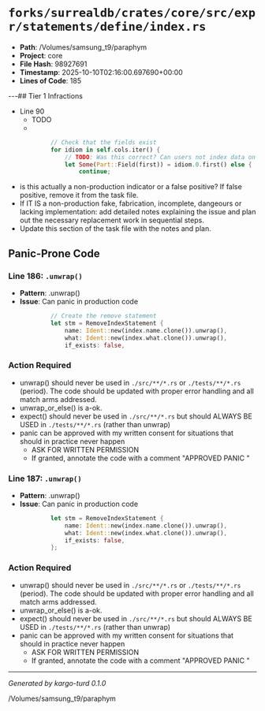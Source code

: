 # `forks/surrealdb/crates/core/src/expr/statements/define/index.rs`

- **Path**: /Volumes/samsung_t9/paraphym
- **Project**: core
- **File Hash**: 98927691  
- **Timestamp**: 2025-10-10T02:16:00.697690+00:00  
- **Lines of Code**: 185

---## Tier 1 Infractions 


- Line 90
  - TODO
  - 

```rust
			// Check that the fields exist
			for idiom in self.cols.iter() {
				// TODO: Was this correct? Can users not index data on sub-fields?
				let Some(Part::Field(first)) = idiom.0.first() else {
					continue;
```

- is this actually a non-production indicator or a false positive? If false positive, remove it from the task file.
- If IT IS a non-production fake, fabrication, incomplete, dangeours or lacking implementation: add detailed notes explaining the issue and plan out the necessary replacement work in sequential steps. 
- Update this section of the task file with the notes and plan.

## Panic-Prone Code


### Line 186: `.unwrap()`

- **Pattern**: .unwrap()
- **Issue**: Can panic in production code

```rust
			// Create the remove statement
			let stm = RemoveIndexStatement {
				name: Ident::new(index.name.clone()).unwrap(),
				what: Ident::new(index.what.clone()).unwrap(),
				if_exists: false,
```

### Action Required

- unwrap() should never be used in `./src/**/*.rs` or `./tests/**/*.rs` (period). The code should be updated with proper error handling and all match arms addressed.
- unwrap_or_else() is a-ok. 
- expect() should never be used in `./src/**/*.rs` but should ALWAYS BE USED in `./tests/**/*.rs` (rather than unwrap)
- panic can be approved with my written consent for situations that should in practice never happen  
  - ASK FOR WRITTEN PERMISSION
  - If granted, annotate the code with a comment "APPROVED PANIC "


### Line 187: `.unwrap()`

- **Pattern**: .unwrap()
- **Issue**: Can panic in production code

```rust
			let stm = RemoveIndexStatement {
				name: Ident::new(index.name.clone()).unwrap(),
				what: Ident::new(index.what.clone()).unwrap(),
				if_exists: false,
			};
```

### Action Required

- unwrap() should never be used in `./src/**/*.rs` or `./tests/**/*.rs` (period). The code should be updated with proper error handling and all match arms addressed.
- unwrap_or_else() is a-ok. 
- expect() should never be used in `./src/**/*.rs` but should ALWAYS BE USED in `./tests/**/*.rs` (rather than unwrap)
- panic can be approved with my written consent for situations that should in practice never happen  
  - ASK FOR WRITTEN PERMISSION
  - If granted, annotate the code with a comment "APPROVED PANIC "

---

*Generated by kargo-turd 0.1.0*

/Volumes/samsung_t9/paraphym